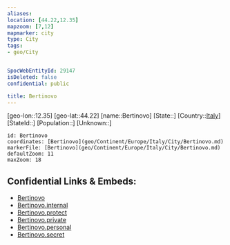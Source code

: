 ```yaml
---
aliases: 
location: [44.22,12.35]
mapzoom: [7,12] 
mapmarker: city 
type: City
tags:
- geo/City


SpocWebEntityId: 29147
isDeleted: false
confidential: public

title: Bertinovo
---
```

[geo-lon::12.35]
[geo-lat::44.22]
[name::Bertinovo]
[State::]
[Country::[Italy](geo/Continent/Europe/Italy.md)]
[StateId::]
[Population::]
[Unknown::]


```leaflet
id: Bertinovo
coordinates: [Bertinovo](geo/Continent/Europe/Italy/City/Bertinovo.md)
markerFile: [Bertinovo](geo/Continent/Europe/Italy/City/Bertinovo.md)
defaultZoom: 11 
maxZoom: 18
```


## Confidential Links & Embeds: 
- [Bertinovo](../../../../../../_public/geo/Continent/Europe/Italy/City/Bertinovo.md) 
- [Bertinovo.internal](../../../../../../_internal/geo/Continent/Europe/Italy/City/Bertinovo.internal.md) 
- [Bertinovo.protect](../../../../../../_protect/geo/Continent/Europe/Italy/City/Bertinovo.protect.md) 
- [Bertinovo.private](../../../../../../_private/geo/Continent/Europe/Italy/City/Bertinovo.private.md) 
- [Bertinovo.personal](../../../../../../_personal/geo/Continent/Europe/Italy/City/Bertinovo.personal.md) 
- [Bertinovo.secret](../../../../../../_secret/geo/Continent/Europe/Italy/City/Bertinovo.secret.md) 
